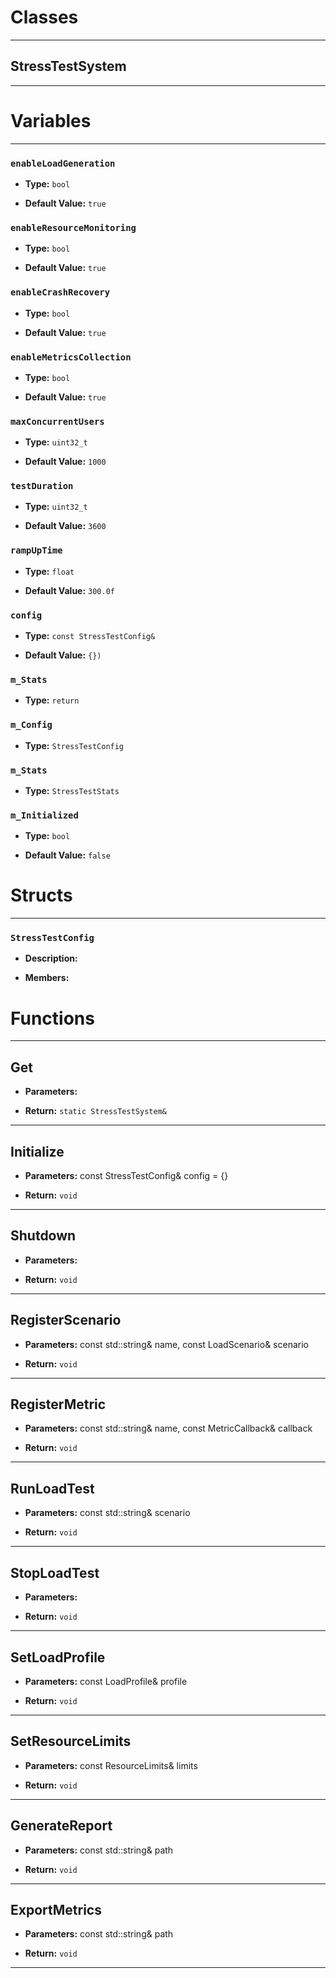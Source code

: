 # Classes
---

## StressTestSystem
---




# Variables
---

### `enableLoadGeneration`

- **Type:** `bool`

- **Default Value:** `true`



### `enableResourceMonitoring`

- **Type:** `bool`

- **Default Value:** `true`



### `enableCrashRecovery`

- **Type:** `bool`

- **Default Value:** `true`



### `enableMetricsCollection`

- **Type:** `bool`

- **Default Value:** `true`



### `maxConcurrentUsers`

- **Type:** `uint32_t`

- **Default Value:** `1000`



### `testDuration`

- **Type:** `uint32_t`

- **Default Value:** `3600`



### `rampUpTime`

- **Type:** `float`

- **Default Value:** `300.0f`



### `config`

- **Type:** `const StressTestConfig&`

- **Default Value:** `{})`



### `m_Stats`

- **Type:** `return`



### `m_Config`

- **Type:** `StressTestConfig`



### `m_Stats`

- **Type:** `StressTestStats`



### `m_Initialized`

- **Type:** `bool`

- **Default Value:** `false`




# Structs
---

### `StressTestConfig`

- **Description:** 

- **Members:**




# Functions
---

## Get



- **Parameters:** 

- **Return:** `static StressTestSystem&`

---

## Initialize



- **Parameters:** const StressTestConfig& config = {}

- **Return:** `void`

---

## Shutdown



- **Parameters:** 

- **Return:** `void`

---

## RegisterScenario



- **Parameters:** const std::string& name, const LoadScenario& scenario

- **Return:** `void`

---

## RegisterMetric



- **Parameters:** const std::string& name, const MetricCallback& callback

- **Return:** `void`

---

## RunLoadTest



- **Parameters:** const std::string& scenario

- **Return:** `void`

---

## StopLoadTest



- **Parameters:** 

- **Return:** `void`

---

## SetLoadProfile



- **Parameters:** const LoadProfile& profile

- **Return:** `void`

---

## SetResourceLimits



- **Parameters:** const ResourceLimits& limits

- **Return:** `void`

---

## GenerateReport



- **Parameters:** const std::string& path

- **Return:** `void`

---

## ExportMetrics



- **Parameters:** const std::string& path

- **Return:** `void`

---
